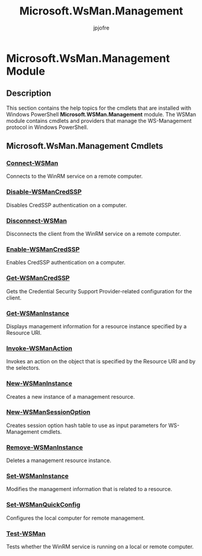 ﻿---
title: Microsoft.WsMan.Management
description: 
keywords: powershell, cmdlet
author: jpjofre
manager: carolz
ms.date: 2016-09-30
ms.topic: reference
ms.prod: powershell
ms.technology: powershell
Module Name: Microsoft.WsMan.Management
Module Guid: 766204A6-330E-4263-A7AB-46C87AFC366C
Download Help Link: http://go.microsoft.com/fwlink/?linkid=390788
Help Version: 5.0.4.2
Locale: en-US
---

# Microsoft.WsMan.Management Module
## Description
This section contains the help topics for the cmdlets that are installed with Windows PowerShell **Microsoft.WSMan.Management** module. The WSMan module contains cmdlets and providers that manage the WS-Management protocol in Windows PowerShell.

## Microsoft.WsMan.Management Cmdlets
### [Connect-WSMan](.\Connect-WSMan.md)
Connects to the WinRM service on a remote computer.


### [Disable-WSManCredSSP](.\Disable-WSManCredSSP.md)
Disables CredSSP authentication on a computer.


### [Disconnect-WSMan](.\Disconnect-WSMan.md)
Disconnects the client from the WinRM service on a remote computer.


### [Enable-WSManCredSSP](.\Enable-WSManCredSSP.md)
Enables CredSSP authentication on a computer.


### [Get-WSManCredSSP](.\Get-WSManCredSSP.md)
Gets the Credential Security Support Provider-related configuration for the client.


### [Get-WSManInstance](.\Get-WSManInstance.md)
Displays management information for a resource instance specified by a Resource URI.


### [Invoke-WSManAction](.\Invoke-WSManAction.md)
Invokes an action on the object that is specified by the Resource URI and by the selectors.


### [New-WSManInstance](.\New-WSManInstance.md)
Creates a new instance of a management resource.


### [New-WSManSessionOption](.\New-WSManSessionOption.md)
Creates session option hash table to use as input parameters for WS-Management cmdlets.


### [Remove-WSManInstance](.\Remove-WSManInstance.md)
Deletes a management resource instance.


### [Set-WSManInstance](.\Set-WSManInstance.md)
Modifies the management information that is related to a resource.


### [Set-WSManQuickConfig](.\Set-WSManQuickConfig.md)
Configures the local computer for remote management.


### [Test-WSMan](.\Test-WSMan.md)
Tests whether the WinRM service is running on a local or remote computer.

